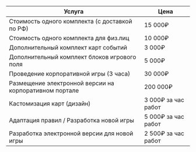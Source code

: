 | Услуга | Цена |
| --- | --- |
| Стоимость одного комплекта (с доставкой по РФ) | 15 000₽ |
| Стоимость одного комплекта для физ.лиц | 10 000₽ |
| Дополнительный комплект карт событий | 3 000₽ |
| Дополнительный комплект блоков игрового поля | 5 000₽ |
| Проведение корпоративной игры (3 часа) | 30 000₽ |
| Размещение электронной версии на корпоративном портале | 200 000₽ |
| Кастомизация карт (дизайн) | 3 000₽ за час работ |
| Адаптация правил / Разработка новой игры | 5 000₽ за час работ |
| Разработка электронной версии для новой игры | 2 500₽ за час работ |